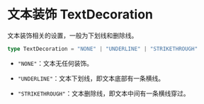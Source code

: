# 文本装饰 TextDecoration

文本装饰相关的设置，一般为下划线和删除线。

```TypeScript
type TextDecoration = "NONE" | "UNDERLINE" | "STRIKETHROUGH"
```

- `"NONE"`：文本无任何装饰。

- `"UNDERLINE"`：文本下划线，即文本底部有一条横线。

- `"STRIKETHROUGH"`：文本删除线，即文本中间有一条横线穿过。
